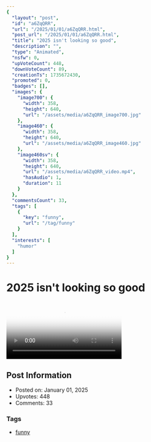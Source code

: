 ```yaml
---
{
  "layout": "post",
  "id": "a6ZqQRR",
  "url": "/2025/01/01/a6ZqQRR.html",
  "post_url": "/2025/01/01/a6ZqQRR.html",
  "title": "2025 isn't looking so good",
  "description": "",
  "type": "Animated",
  "nsfw": 0,
  "upVoteCount": 448,
  "downVoteCount": 89,
  "creationTs": 1735672430,
  "promoted": 0,
  "badges": [],
  "images": {
    "image700": {
      "width": 358,
      "height": 640,
      "url": "/assets/media/a6ZqQRR_image700.jpg"
    },
    "image460": {
      "width": 358,
      "height": 640,
      "url": "/assets/media/a6ZqQRR_image460.jpg"
    },
    "image460sv": {
      "width": 358,
      "height": 640,
      "url": "/assets/media/a6ZqQRR_video.mp4",
      "hasAudio": 1,
      "duration": 11
    }
  },
  "commentsCount": 33,
  "tags": [
    {
      "key": "funny",
      "url": "/tag/funny"
    }
  ],
  "interests": [
    "humor"
  ]
}
---
```


# 2025 isn't looking so good

<video controls playsinline loop poster="/assets/media/a6ZqQRR_image460.jpg">
  <source src="/assets/media/a6ZqQRR_video.mp4" type="video/mp4">
  Your browser does not support the video tag.
</video>

## Post Information

- Posted on: January 01, 2025
- Upvotes: 448
- Comments: 33

### Tags

- [funny](/tag/funny)
